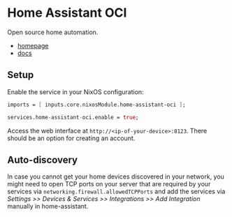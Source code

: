 # Home Assistant OCI 

Open source home automation.

- [homepage](https://www.home-assistant.io/)
- [docs](https://www.home-assistant.io/docs/)

## Setup

Enable the service in your NixOS configuration:

```nix
imports = [ inputs.core.nixosModule.home-assistant-oci ];

services.home-assistant-oci.enable = true;
```

Access the web interface at `http://<ip-of-your-device>:8123`. There should be an option for creating an account.

## Auto-discovery

In case you cannot get your home devices discovered in your network, you might need to open TCP ports on your server that are required by your services via `networking.firewall.allowedTCPPorts` and add the services via *Settings >> Devices & Services >> Integrations >> Add Integration* manually in home-assistant.
